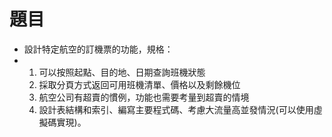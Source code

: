 # 題目
- 設計特定航空的訂機票的功能，規格：
- 1. 可以按照起點、目的地、日期查詢班機狀態
  2. 採取分頁方式返回可用班機清單、價格以及剩餘機位
  3. 航空公司有超賣的慣例，功能也需要考量到超賣的情境
  4. 設計表結構和索引、編寫主要程式碼、考慮大流量高並發情況(可以使用虛擬碼實現)。